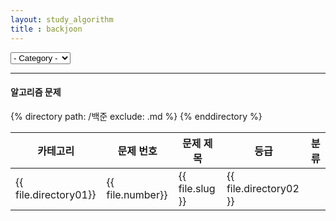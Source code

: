 ```yaml
---
layout: study_algorithm
title : backjoon
---
```


<div class="col-12">
    <select name="demo-category" id="demo-category">
	    <option value="">- Category -</option>
	    <option value="1">백준</option>
	    <option value="1">프로그래머스</option>
	    <option value="1">코드 포스</option>
	    <option value="1">기타</option>
	</select>
</div>
<hr/>

<h4>알고리즘 문제</h4>
<div class="table-wrapper">
	<table>
		<thead>
			<tr>
				<th>카테고리</th>
                <th>문제 번호</th>
				<th>문제 제목</th>
				<th>등급</th>
                <th>분류</th>
			</tr>
		</thead>
		<tbody>
			{% directory path: /백준 exclude: .md %}
			<tr>
				<td>{{ file.directory01}}</td>
                <td>{{ file.number}}</td>
				<td>{{ file.slug }}</td>
				<td>{{ file.directory02 }}</td>
                <td></td>
			</tr>
			{% enddirectory %}
		</tbody>
	</table>
</div>